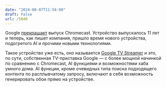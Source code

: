 ```yaml
---
date: "2024-08-07T11:56:00"
draft: False
url: /5048
---
```


Google [прекращает](https://blog.google/products/google-nest/chromecast-history/) выпуск Chromecast. Устройство выпускалось 11 лет и теперь, как пишет компания, пришло время нового устройства, подогретого AI и прочими новыми технологиями.

Такое устройство уже есть, оно называется [Google TV Streamer](https://blog.google/products/google-nest/google-tv-streamer/) и это, по сути, собственная TV-приставка Google — с более мощной начинкой по сравнению с Chromecast, AI функциями и возможностями хаба умного дома. AI функции, кроме очевидных типа поиска подходящего контента по расплывчатому запросу, включают в себя возможность генерировать обои прямо на устройстве.
